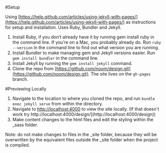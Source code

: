 #Setup

Using [https://help.github.com/articles/using-jekyll-with-pages/](https://help.github.com/articles/using-jekyll-with-pages/) as instructions for setup and installation. Uses Ruby, Bundler and Jekyll.

1. Install Ruby, if you don’t already have it by running gem install ruby in the command line. If you’re on a Mac, you probably already do. Run `ruby --version` in the command line to find out what version you are running.
2. Install Bundler to make managing gem and Jekyll versions easier. Run `gem install bundler` in the command line.
3. Install Jekyll by running the `gem install jekyll` command.
4. Clone the repo from [https://github.com/noom/design.git](https://github.com/noom/design.git). The site lives on the `gh-pages` branch.

#Previewing Locally
1. Navigate to the location to where you cloned the repo, and run `bundle exec jekyll serve` from within the directory.
2. Navigate to [http://localhost:4000](http://localhost:4000) to view the site locally. (If that doesn't work try http://localhost:4000/design/](http://localhost:4000/design))
3. Make content changes to the html files and edit the styling within the \_sass folder.

Note: do not make changes to files in the \_site folder, because they will be overwritten by the equivalent files outside the \_site folder when the project is compiled.